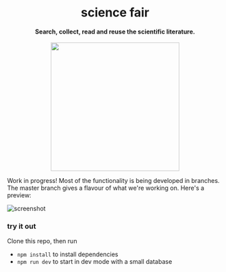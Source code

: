 ###

<h1 align="center">science fair</h3>
<p align="center">
  <strong>Search, collect, read and reuse the scientific literature.</strong><br/><br/>
  <img width="300px" src="https://raw.githubusercontent.com/codeforscience/sciencefair/master/icon/logo.png"/>
</p>

Work in progress! Most of the functionality is being developed in branches. The master branch gives a flavour of what we're working on. Here's a preview:

![screenshot](https://cloud.githubusercontent.com/assets/836040/14322539/2744f8fc-fc15-11e5-8eda-a66eac4a275f.gif)

### try it out

Clone this repo, then run

- `npm install` to install dependencies
- `npm run dev` to start in dev mode with a small database

